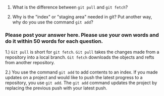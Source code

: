 1. What is the difference between `git pull` and `git fetch`?

2. Why is the "index" or "staging area" needed in git? Put another way, why do you use the command `git add`?

### Please post your answer here. Please use your own words and do it within 50 words for each question.

1.) `Git pull` is short for `git fetch`.  `Git pull` takes the changes made from a repository into a local branch. `Git fetch` downloads the objects and refts from another repository.   

2.) You use the command `git add` to add contents to an index.  If you made updates on a project and would like to push the latest progress to a repository, you use `git add`.  The `git add` command updates the project by replacing the previous push with your latest push.    
